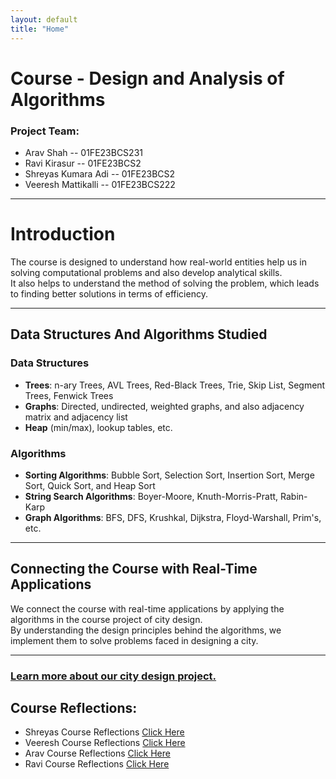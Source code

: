 ```yaml
---
layout: default
title: "Home"
---
```


# Course - Design and Analysis of Algorithms

### Project Team:
- Arav Shah -- 01FE23BCS231  
- Ravi Kirasur -- 01FE23BCS2  
- Shreyas Kumara Adi -- 01FE23BCS2  
- Veeresh Mattikalli -- 01FE23BCS222  

---

# Introduction

The course is designed to understand how real-world entities help us in solving computational problems and also develop analytical skills.  
It also helps to understand the method of solving the problem, which leads to finding better solutions in terms of efficiency.

---

## Data Structures And Algorithms Studied

### Data Structures
- **Trees**: n-ary Trees, AVL Trees, Red-Black Trees, Trie, Skip List, Segment Trees, Fenwick Trees  
- **Graphs**: Directed, undirected, weighted graphs, and also adjacency matrix and adjacency list  
- **Heap** (min/max), lookup tables, etc.

### Algorithms
- **Sorting Algorithms**: Bubble Sort, Selection Sort, Insertion Sort, Merge Sort, Quick Sort, and Heap Sort  
- **String Search Algorithms**: Boyer-Moore, Knuth-Morris-Pratt, Rabin-Karp  
- **Graph Algorithms**: BFS, DFS, Krushkal, Dijkstra, Floyd-Warshall, Prim's, etc.

---

## Connecting the Course with Real-Time Applications

We connect the course with real-time applications by applying the algorithms in the course project of city design.  
By understanding the design principles behind the algorithms, we implement them to solve problems faced in designing a city.

---

### [Learn more about our city design project.](City_Details.md)
## Course Reflections:
- Shreyas Course Reflections [Click Here]()
- Veeresh Course Reflections [Click Here](Veeresh/veeresh_reflections.md)
- Arav Course Reflections [Click Here](Arav/Reflections)
- Ravi Course Reflections [Click Here]()
